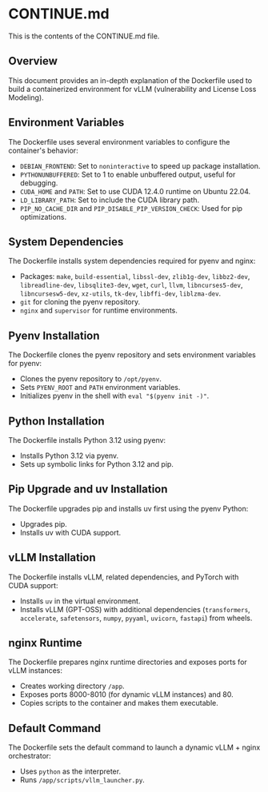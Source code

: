 # CONTINUE.md

This is the contents of the CONTINUE.md file.

## Overview

This document provides an in-depth explanation of the Dockerfile used to build a containerized environment for vLLM (vulnerability and License Loss Modeling).

## Environment Variables

The Dockerfile uses several environment variables to configure the container's behavior:

*   `DEBIAN_FRONTEND`: Set to `noninteractive` to speed up package installation.
*   `PYTHONUNBUFFERED`: Set to 1 to enable unbuffered output, useful for debugging.
*   `CUDA_HOME` and `PATH`: Set to use CUDA 12.4.0 runtime on Ubuntu 22.04.
*   `LD_LIBRARY_PATH`: Set to include the CUDA library path.
*   `PIP_NO_CACHE_DIR` and `PIP_DISABLE_PIP_VERSION_CHECK`: Used for pip optimizations.

## System Dependencies

The Dockerfile installs system dependencies required for pyenv and nginx:

*   Packages: `make`, `build-essential`, `libssl-dev`, `zlib1g-dev`, `libbz2-dev`, `libreadline-dev`, `libsqlite3-dev`, `wget`, `curl`, `llvm`, `libncurses5-dev`, `libncursesw5-dev`, `xz-utils`, `tk-dev`, `libffi-dev`, `liblzma-dev`.
*   `git` for cloning the pyenv repository.
*   `nginx` and `supervisor` for runtime environments.

## Pyenv Installation

The Dockerfile clones the pyenv repository and sets environment variables for pyenv:

*   Clones the pyenv repository to `/opt/pyenv`.
*   Sets `PYENV_ROOT` and `PATH` environment variables.
*   Initializes pyenv in the shell with `eval "$(pyenv init -)"`.

## Python Installation

The Dockerfile installs Python 3.12 using pyenv:

*   Installs Python 3.12 via pyenv.
*   Sets up symbolic links for Python 3.12 and pip.

## Pip Upgrade and uv Installation

The Dockerfile upgrades pip and installs uv first using the pyenv Python:

*   Upgrades pip.
*   Installs uv with CUDA support.

## vLLM Installation

The Dockerfile installs vLLM, related dependencies, and PyTorch with CUDA support:

*   Installs `uv` in the virtual environment.
*   Installs vLLM (GPT-OSS) with additional dependencies (`transformers`, `accelerate`, `safetensors`, `numpy`, `pyyaml`, `uvicorn`, `fastapi`) from wheels.

## nginx Runtime

The Dockerfile prepares nginx runtime directories and exposes ports for vLLM instances:

*   Creates working directory `/app`.
*   Exposes ports 8000-8010 (for dynamic vLLM instances) and 80.
*   Copies scripts to the container and makes them executable.

## Default Command

The Dockerfile sets the default command to launch a dynamic vLLM + nginx orchestrator:

*   Uses `python` as the interpreter.
*   Runs `/app/scripts/vllm_launcher.py`.